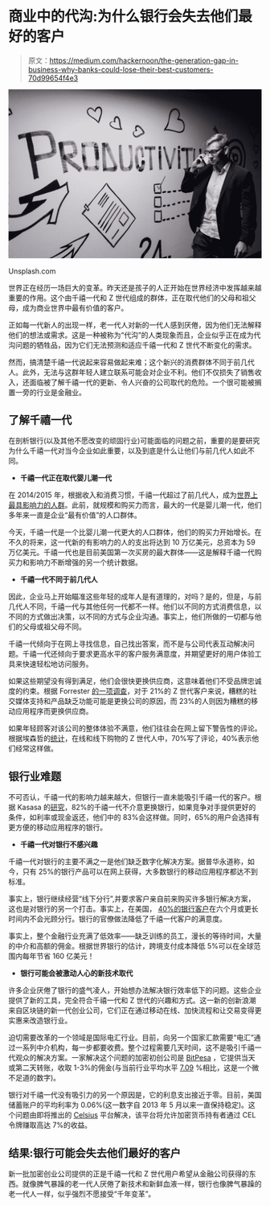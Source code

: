 # 商业中的代沟:为什么银行会失去他们最好的客户

> 原文：<https://medium.com/hackernoon/the-generation-gap-in-business-why-banks-could-lose-their-best-customers-70d99654f4e3>

![](img/3e2d64abc2aadad77d1f04267293fc7f.png)

Unsplash.com

世界正在经历一场巨大的变革。昨天还是孩子的人正开始在世界经济中发挥越来越重要的作用。这个由千禧一代和 Z 世代组成的群体，正在取代他们的父母和祖父母，成为商业世界中最有价值的客户。

正如每一代新人的出现一样，老一代人对新的一代人感到厌倦，因为他们无法解释他们的想法或需求。这是一种被称为“代沟”的人类现象而且，企业似乎正在成为代沟问题的牺牲品，因为它们无法预测和适应千禧一代和 Z 世代不断变化的需求。

然而，搞清楚千禧一代说起来容易做起来难；这个新兴的消费群体不同于前几代人。此外，无法与这群年轻人建立联系可能会对企业不利。他们不仅损失了销售收入，还面临被了解千禧一代的更新、令人兴奋的公司取代的危险。一个很可能被搁置一旁的行业是金融业。

## 了解千禧一代

在剖析银行(以及其他不愿改变的顽固行业)可能面临的问题之前，重要的是要研究为什么千禧一代对当今企业如此重要，以及到底是什么让他们与前几代人如此不同。

*   **千禧一代正在取代婴儿潮一代**

在 2014/2015 年，根据收入和消费习惯，千禧一代超过了前几代人，成为[世界上最具影响力的人群](http://www.bc.edu/content/dam/files/research_sites/cwp/pdf/Wealth%20Press%20Release%205.28-9.pdf)。此前，就规模和购买力而言，最大的一代是婴儿潮一代，他们多年来一直是企业“最有价值”的人口群体。

今天，千禧一代是一个比婴儿潮一代更大的人口群体，他们的购买力开始增长。在不久的将来，这一代新的有影响力的人的支出将达到 10 万亿美元，总资本为 59 万亿美元。千禧一代也是目前美国第一次买房的最大群体——这是解释千禧一代购买力和影响力不断增强的另一个统计数据。

*   **千禧一代不同于前几代人**

因此，企业马上开始瞄准这些年轻的成年人是有道理的，对吗？是的，但是，与前几代人不同，千禧一代与其他任何一代都不一样。他们以不同的方式消费信息，以不同的方式做出决策，以不同的方式与企业沟通。事实上，他们所做的一切都与他们的父母或祖父母不同。

千禧一代倾向于在网上寻找信息，自己找出答案，而不是与公司代表互动解决问题。千禧一代还倾向于要求更高水平的客户服务满意度，并期望更好的用户体验工具来快速轻松地访问服务。

如果这些期望没有得到满足，他们会很快更换供应商，这意味着他们不受品牌忠诚度的约束。根据 Forrester [的一项调查](https://www.accenture.com/t20170503T114448Z__w__/us-en/_acnmedia/PDF-44/Accenture-Retail-Customer-Journey-Research-2017-Infographic.pdf#zoom=50)，对于 21%的 Z 世代客户来说，糟糕的社交媒体支持和产品缺乏功能可能是更换公司的原因，而 23%的人则因为糟糕的移动应用程序而更换供应商。

如果年轻顾客对该公司的整体体验不满意，他们往往会在网上留下警告性的评论。根据埃森哲的[统计](https://www.accenture.com/t20170503T114448Z__w__/us-en/_acnmedia/PDF-44/Accenture-Retail-Customer-Journey-Research-2017-Infographic.pdf#zoom=50)，在线和线下购物的 Z 世代人中，70%写了评论，40%表示他们经常这样做。

## 银行业难题

不可否认，千禧一代的影响力越来越大，但银行一直未能吸引千禧一代的客户。根据 Kasasa 的[研究](https://thefinancialbrand.com/64222/millennial-switching-banking-marketing-checking-accounts/)，82%的千禧一代不介意更换银行，如果竞争对手提供更好的条件，如利率或现金返还，他们中的 83%会这样做。同时，65%的用户会选择有更方便的移动应用程序的银行。

*   **千禧一代对银行不感兴趣**

千禧一代对银行的主要不满之一是他们缺乏数字化解决方案。据普华永道称，如今，只有 25%的银行产品可以在网上获得，大多数银行的移动应用程序都达不到标准。

事实上，银行继续经营“线下分行”,并要求客户亲自前来购买许多银行解决方案，这也是对银行的另一个打击。事实上，在美国， [40%的银行客户](https://centricdigital.com/blog/digital-transformation/digital-transformation-in-banking/)在六个月或更长时间内不会光顾分行。银行的官僚做法降低了千禧一代客户的满意度。

事实上，整个金融行业充满了低效率——缺乏训练的员工，漫长的等待时间，大量的中介和高额的佣金。根据世界银行的估计，跨境支付成本降低 5%可以在全球范围内每年节省 160 亿美元！

*   **银行可能会被激动人心的新技术取代**

许多企业厌倦了银行的盛气凌人，开始想办法解决银行效率低下的问题。这些企业提供了新的工具，完全符合千禧一代和 Z 世代的兴趣和方式。这一新的创新浪潮来自区块链的新一代创业公司，它们正在通过移动在线、加快流程和让交易变得更实惠来改造银行业。

迫切需要改革的一个领域是国际电汇行业。目前，向另一个国家汇款需要“电汇”通过一系列中介机构，每一步都要收费。整个过程需要几天时间，这不是吸引千禧一代观众的解决方案。一家解决这个问题的加密初创公司是 [BitPesa](https://www.bitpesa.co/) ，它提供当天或第二天转账，收取 1-3%的佣金(与当前行业平均水平 [7.09](https://remittanceprices.worldbank.org/sites/default/files/rpw_report_december2017.pdf) %相比，这是一个微不足道的数字)。

银行对千禧一代没有吸引力的另一个原因是，它的利息支出接近于零。目前，美国储蓄账户的平均利率为 0.06%(这一数字自 2013 年 5 月以来一直保持稳定)。这个问题由即将推出的 [Celsius](https://celsius.network/) 平台解决，该平台将允许加密货币持有者通过 CEL 令牌赚取高达 7%的收益。

## **结果:银行可能会失去他们最好的客户**

新一批加密创业公司提供的正是千禧一代和 Z 世代用户希望从金融公司获得的东西。就像脾气暴躁的老一代人厌倦了新技术和新鲜血液一样，银行也像脾气暴躁的老一代人一样，似乎强烈不愿接受“千年变革”。